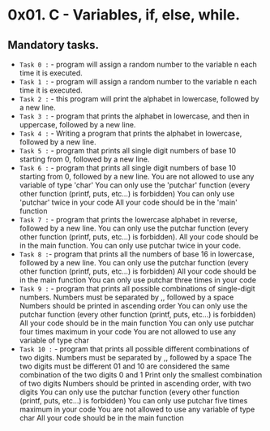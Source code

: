 # 0x01. C - Variables, if, else, while.

## Mandatory tasks.

* `Task 0 :` - program will assign a random number to the variable n each time it is executed.
* `Task 1 :` - program will assign a random number to the variable n each time it is executed.
* `Task 2 :` - this program will print the alphabet in lowercase, followed by a new line.
* `Task 3 :` - program that prints the alphabet in lowercase, and then in uppercase, followed by a new line.
* `Task 4 :` - Writing a program that prints the alphabet in lowercase, followed by a new line.
* `Task 5 :` - program that prints all single digit numbers of base 10 starting from 0, followed by a new line.
* `Task 6 :` - program that prints all single digit numbers of base 10 starting from 0, followed by a new line.
You are not allowed to use any variable of type 'char'
You can only use the 'putchar' function (every other function (printf, puts, etc…) is forbidden)
You can only use 'putchar' twice in your code
All your code should be in the 'main' function
* `Task 7 :` - program that prints the lowercase alphabet in reverse, followed by a new line.
You can only use the putchar function (every other function (printf, puts, etc…) is forbidden).
All your code should be in the main function.
You can only use putchar twice in your code.
* `Task 8 :`- program that prints all the numbers of base 16 in lowercase, followed by a new line.
You can only use the putchar function (every other function (printf, puts, etc…) is forbidden)
All your code should be in the main function
You can only use putchar three times in your code
* `Task 9 :` - program that prints all possible combinations of single-digit numbers.
Numbers must be separated by ,, followed by a space
Numbers should be printed in ascending order
You can only use the putchar function (every other function (printf, puts, etc…) is forbidden)
All your code should be in the main function
You can only use putchar four times maximum in your code
You are not allowed to use any variable of type char
* `Task 10 :` - program that prints all possible different combinations of two digits.
Numbers must be separated by ,, followed by a space
The two digits must be different
01 and 10 are considered the same combination of the two digits 0 and 1
Print only the smallest combination of two digits
Numbers should be printed in ascending order, with two digits
You can only use the putchar function (every other function (printf, puts, etc…) is forbidden)
You can only use putchar five times maximum in your code
You are not allowed to use any variable of type char
All your code should be in the main function
